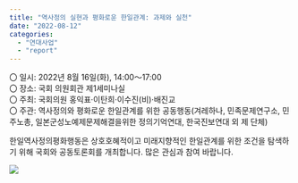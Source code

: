```yaml
---
title: "역사정의 실현과 평화로운 한일관계: 과제와 실천"
date: "2022-08-12"
categories: 
  - "연대사업"
  - "report"
---
```


〇 일시: 2022년 8월 16일(화), 14:00〜17:00  
〇 장소: 국회 의원회관 제1세미나실  
〇 주최: 국회의원 홍익표·이탄희·이수진(비)·배진교  
〇 주관: 역사정의와 평화로운 한일관계를 위한 공동행동(겨레하나, 민족문제연구소, 민주노총, 일본군성노예제문제해결을위한 정의기억연대, 한국진보연대 외 제 단체)

한일역사정의평화행동은 상호호혜적이고 미래지향적인 한일관계를 위한 조건을 탐색하기 위해 국회와 공동토론회를 개최합니다. 많은 관심과 참여 바랍니다.

![](https://r2.womenandwar.net/2022/08/image-5-724x1024.png)
